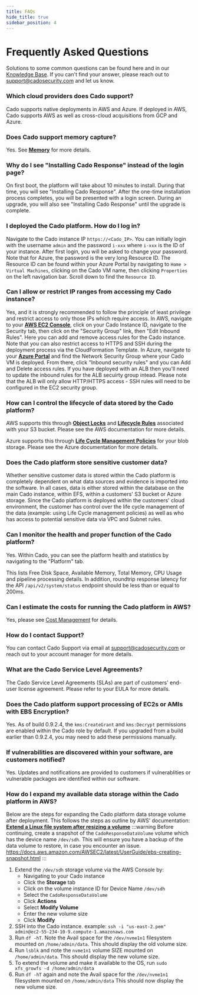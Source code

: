 ```yaml
---
title: FAQs
hide_title: true
sidebar_position: 4
---
```


# Frequently Asked Questions
Solutions to some common questions can be found here and in our [Knowledge Base](https://cadosecurity.zendesk.com/).  If you can't find your answer, please reach out to support@cadosecurity.com and let us know.

### Which cloud providers does Cado support?
Cado supports native deployments in AWS and Azure.  If deployed in AWS, Cado supports AWS as well as cross-cloud acquisitions from GCP and Azure.

### Does Cado support memory capture?
Yes.  See **[Memory](../cado-response/discovery-import/import/data-types/memory.md)** for more details.

### Why do I see "Installing Cado Response" instead of the login page?
On first boot, the platform will take about 10 minutes to install.  During that time, you will see "Installing Cado Response".  After the one-time installation process completes, you will be presented with a login screen.  During an upgrade, you will also see "Installing Cado Response" until the upgrade is complete. 

### I deployed the Cado platform. How do I log in?
Navigate to the Cado instance IP `https://<Cado_IP>`. You can initially login with the username `admin` and the password `i-xxx` where `i-xxx` is the ID of your instance.  After first login, you will be asked to change your password.  Note that for Azure, the password is the very long Resource ID.  The Resource ID can be found within your Azure Portal by navigating to `Home > Virtual Machines`, clicking on the Cado VM name, then clicking `Properties` on the left navigation bar.  Scroll down to find the `Resource ID`.

### Can I allow or restrict IP ranges from accessing my Cado instance?
Yes, and it is strongly recommended to follow the principle of least privilege and restrict access to only those IPs which require access.  In AWS, navigate to your **[AWS EC2 Console](https://console.aws.amazon.com/ec2)**, click on your Cado Instance ID, navigate to the Security tab, then click on the "Security Group" link, then "Edit Inbound Rules". Here you can add and remove access rules for the Cado instance.  Note that you can also restrict access to HTTPS and SSH during the deployment process via the CloudFormation Template. In Azure, navigate to your **[Azure Portal](https://portal.azure.com/)** and find the Network Security Group where your Cado VM is deployed.  From there, click "Inbound security rules" and you can Add and Delete access rules. If you have deployed with an ALB then you'll need to update the inbound rules for the ALB secuirty group intead. Please note that the ALB will only allow HTTP/HTTPS access - SSH rules will need to be configured in the EC2 security group.

### How can I control the lifecycle of data stored by the Cado platform?
AWS supports this through **[Object Locks](https://docs.aws.amazon.com/AmazonS3/latest/userguide/object-lock.html)** and **[Lifecycle Rules](https://docs.aws.amazon.com/console/s3/lifecyclerules)** associated with your S3 bucket.  Please see the AWS documentation for more details.

Azure supports this through **[Life Cycle Management Policies](https://docs.microsoft.com/en-us/azure/storage/blobs/lifecycle-management-overview)** for your blob storage.  Please see the Azure documentation for more details.

### Does the Cado platform store sensitive customer data?
Whether sensitive customer data is stored within the Cado platform is completely dependent on what data sources and evidence is imported into the software.  In all cases, data is either stored within the database on the main Cado instance, within EFS, within a customers' S3 bucket or  Azure storage.  Since the Cado platform is deployed within the customers' cloud environment, the customer has control over the life cycle management of the data (example: using Life Cycle management policies) as well as who has access to potential sensitive data via VPC and Subnet rules.

### Can I monitor the health and proper function of the Cado platform?
Yes. Within Cado, you can see the platform health and statistics by navigating to the "Platform" tab.

This lists Free Disk Space, Available Memory, Total Memory, CPU Usage and pipeline processing details.  In addition, roundtrip response latency for the API `/api/v2/system/status` endpoint should be less than or equal to 200ms.

### Can I estimate the costs for running the Cado platform in AWS?
Yes, please see [Cost Management](/cado-response/manage/cost-management) for details.

### How do I contact Support?
You can contact Cado Support via email at support@cadosecurity.com or reach out to your account manager for more details.

### What are the Cado Service Level Agreements?
The Cado Service Level Agreements (SLAs) are part of customers' end-user license agreement.  Please refer to your EULA for more details.

### Does the Cado platform support processing of EC2s or AMIs with EBS Encryption?
Yes. As of build 0.9.2.4, the `kms:CreateGrant` and `kms:Decrypt` permissions are enabled within the Cado role by default. If you upgraded from a build earlier than 0.9.2.4, you may need to add these permissions manually.

### If vulnerabilities are discovered within your software, are customers notified?
Yes. Updates and notifications are provided to customers if vulnerablities or vulnerable packages are identified within our software.

### How do I expand my available data storage within the Cado platform in AWS?
Below are the steps for expanding the Cado platform data storage volume after deployment.  This follows the steps as outline by AWS' documentation: **[Extend a Linux file system after resizing a volume](https://docs.aws.amazon.com/AWSEC2/latest/UserGuide/recognize-expanded-volume-linux.html)**
:::warning
Before continuing, create a snapshot of the `CadoResponseDataVolume` volume which has the device name `/dev/sdh`.  This will ensure you have a backup of the data volume to restore, in case you encounter an issue. https://docs.aws.amazon.com/AWSEC2/latest/UserGuide/ebs-creating-snapshot.html
:::
1. Extend the `/dev/sdh` storage volume via the AWS Console by: 
	- Navigating to your Cado instance
	- Click the **Storage** tab
	- Click on the volume instance ID for Device Name `/dev/sdh`
	- Select the `CadoResponseDataVolume`
	- Click **Actions**
	- Select **Modify Volume**
	- Enter the new volume size
	- Click **Modify**
2. SSH into the Cado instance. example: `ssh -i "us-east-2.pem" admin@ec2-55-234-10-9.compute-1.amazonaws.com`
3. Run `df -hT`. Note the Avail space for the `/dev/nvme1n1` filesystem mounted on `/home/admin/data`. This should display the old volume size.
4. Run `lsblk` and note the `nvme1n1` volume SIZE mounted on `/home/admin/data`. This should display the new volume size.
5. To extend the volume and make it available to the OS, run `sudo xfs_growfs -d /home/admin/data`
6. Run `df -hT` again and note the Avail space for the `/dev/nvme1n1` filesystem mounted on `/home/admin/data` This should now display the new volume size.
